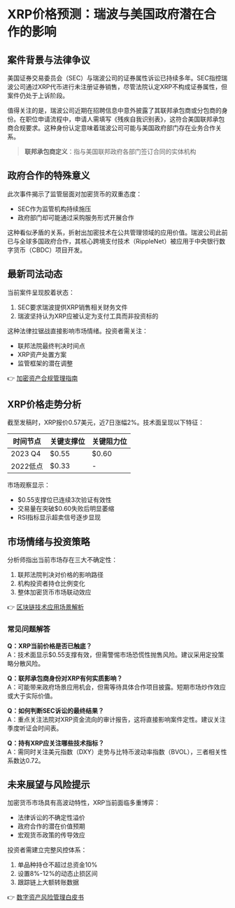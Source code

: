 # XRP价格预测：瑞波与美国政府潜在合作的影响

## 案件背景与法律争议
美国证券交易委员会（SEC）与瑞波公司的证券属性诉讼已持续多年。SEC指控瑞波公司通过XRP代币进行未注册证券销售，尽管法院认定XRP不构成证券属性，但案件仍处于上诉阶段。

值得关注的是，瑞波公司近期在招聘信息中意外披露了其联邦承包商或分包商的身份。在职位申请流程中，申请人需填写《残疾自我识别表》，这符合美国联邦承包商合规要求。这种身份认定意味着瑞波公司可能与美国政府部门存在业务合作关系。

> **联邦承包商定义**：指与美国联邦政府各部门签订合同的实体机构

## 政府合作的特殊意义
此次事件揭示了监管层面对加密货币的双重态度：
- SEC作为监管机构持续施压
- 政府部门却可能通过采购服务形式开展合作

这种看似矛盾的关系，折射出加密技术在公共管理领域的应用价值。瑞波公司此前已与全球多国政府合作，其核心跨境支付技术（RippleNet）被应用于中央银行数字货币（CBDC）项目开发。

## 最新司法动态
当前案件呈现胶着状态：
1. SEC要求瑞波提供XRP销售相关财务文件
2. 瑞波坚持认为XRP应被认定为支付工具而非投资标的

这种法律拉锯战直接影响市场情绪。投资者需关注：
- 联邦法院最终判决时间点
- XRP资产处置方案
- 监管框架的潜在调整

👉 [加密资产合规管理指南](https://bit.ly/okx_welcome)

## XRP价格走势分析
截至发稿时，XRP报价0.57美元，近7日涨幅2%。技术面呈现以下特征：

| 时间节点 | 关键支撑位 | 关键阻力位 |
|---------|------------|------------|
| 2023 Q4 | $0.55      | $0.60      |
| 2022低点 | $0.33      | -          |

市场观察显示：
- $0.55支撑位已连续3次验证有效性
- 交易量在突破$0.60失败后明显萎缩
- RSI指标显示超卖信号逐步显现

## 市场情绪与投资策略
分析师指出当前市场存在三大不确定性：
1. 联邦法院判决对价格的影响路径
2. 机构投资者持仓比例变化
3. 整体加密货币市场联动效应

👉 [区块链技术应用场景解析](https://bit.ly/okx_welcome)

### 常见问题解答
**Q：XRP当前价格是否已触底？**  
A：技术面显示$0.55支撑有效，但需警惕市场恐慌性抛售风险。建议采用定投策略分散风险。

**Q：联邦承包商身份对XRP有何实质影响？**  
A：可能带来政府场景应用机会，但需等待具体合作项目披露。短期市场炒作效应或大于实际价值。

**Q：如何判断SEC诉讼的最终结果？**  
A：重点关注法院对XRP资金流向的审计报告，这将直接影响案件定性。建议关注季度听证会时间表。

**Q：持有XRP应关注哪些技术指标？**  
A：需同时关注美元指数（DXY）走势与比特币波动率指数（BVOL），三者相关性系数达0.72。

## 未来展望与风险提示
加密货币市场具有高波动特性，XRP当前面临多重博弈：
- 法律诉讼的不确定性溢价
- 政府合作的潜在价值预期
- 宏观货币政策的传导效应

投资者需建立完整风控体系：
1. 单品种持仓不超过总资金10%
2. 设置8%-12%的动态止损区间
3. 跟踪链上大额转账数据

👉 [数字资产风险管理白皮书](https://bit.ly/okx_welcome)
